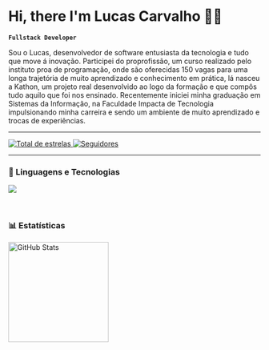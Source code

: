 # Hi, there I'm Lucas Carvalho 🧑‍💻

**`Fullstack Developer`**

Sou o Lucas, desenvolvedor de software entusiasta da tecnologia e tudo que move á inovação. Participei do proprofissão, um curso realizado pelo instituto proa de programação, onde são oferecidas 150 vagas para uma longa trajetória de muito aprendizado e conhecimento em prática, lá nasceu a Kathon, um projeto real desenvolvido ao logo da formação e que compôs tudo aquilo que foi nos ensinado. Recentemente iniciei minha graduação em Sistemas da Informação, na Faculdade Impacta de Tecnologia impulsionando minha carreira e sendo um ambiente de muito aprendizado e trocas de experiências.

--- 
<p align="left">
    <a href="https://github.com/Larissakich?tab=repositories&sort=stargazers">
        <img 
            alt="Total de estrelas" 
            title="Total de estrelas GitHub" 
            src="https://custom-icon-badges.demolab.com/github/stars/l4raujo?color=55960c&style=for-the-badge&labelColor=488207&logo=star&label=estrelas"
        />
    </a>
    <a href="https://github.com/l4raujo?tab=followers">
        <img 
            alt="Seguidores" 
            title="Me siga no GitHub" 
            src="https://custom-icon-badges.demolab.com/github/followers/l4raujo?color=236ad3&labelColor=1155ba&style=for-the-badge&logo=github&label=Seguidores&logoColor=white"
        />
    </a>
</p>

---
### 🤖 Linguagens e Tecnologias

<p align="left">
  <a href="https://skillicons.dev">
    <img src="https://skillicons.dev/icons?i=java,py,spring,ts,js,react,kotlin,sass,styledcomponents,tailwind,docker,mysql,git,html,css" />
  </a>
</p>


<br/>

### 📊 Estatísticas

<p>
  <img 
    align="left" 
    alt="GitHub Stats" 
    height="200" 
    style="padding-right: 10px;" 
    src="https://github-readme-stats.vercel.app/api?username=l4raujo&show_icons=true&theme=tokyonight&include_all_commits=true&locale=pt-br" 
  />
    
</p>



